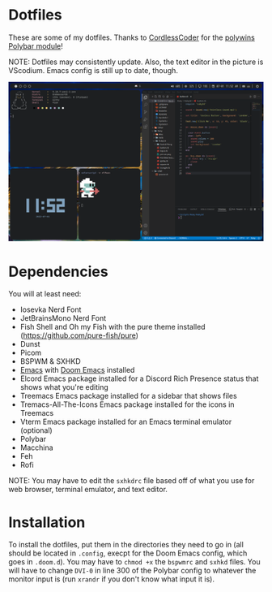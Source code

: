 # Dotfiles
These are some of my dotfiles.
Thanks to [CordlessCoder](https://github.com/CordlessCoder) for the [polywins Polybar module](https://github.com/CordlessCoder/polywins.py)!

NOTE: Dotfiles may consistently update. Also, the text editor in the picture is VScodium. Emacs config is still up to date, though.

![Preview](Preview.png)

# Dependencies
You will at least need:

* Iosevka Nerd Font
* JetBrainsMono Nerd Font
* Fish Shell and Oh my Fish with the pure theme installed (https://github.com/pure-fish/pure)
* Dunst
* Picom
* BSPWM & SXHKD
* [Emacs](https://www.gnu.org/software/emacs/) with [Doom Emacs](https://github.com/doomemacs/doomemacs) installed 
* Elcord Emacs package installed for a Discord Rich Presence status that shows what you're editing
* Treemacs Emacs package installed for a sidebar that shows files
* Tremacs-All-The-Icons Emacs package installed for the icons in Treemacs 
* Vterm Emacs package installed for an Emacs terminal emulator (optional)
* Polybar
* Macchina
* Feh
* Rofi

NOTE: You may have to edit the `sxhkdrc` file based off of what you use for web browser, terminal emulator, and text editor.

# Installation
To install the dotfiles, put them in the directories they need to go in (all should be located in `.config`, execpt for the Doom Emacs config, which goes in `.doom.d`). You may have to `chmod +x` the `bspwmrc` and `sxhkd` files. You will have to change `DVI-0` in line 300 of the Polybar config to whatever the monitor input is (run `xrandr` if you don't know what input it is).
